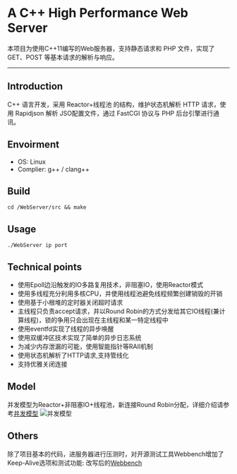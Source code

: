 # A C++ High Performance Web Server

本项目为使用C++11编写的Web服务器，支持静态请求和 PHP 文件，实现了 GET、POST 等基本请求的解析与响应。

----------

## Introduction  

C++ 语言开发，采用 Reactor+线程池 的结构，维护状态机解析 HTTP 请求，使用 Rapidjson 解析 JSO配置文件，通过 FastCGI 协议与 PHP 后台引擎进行通讯。

## Envoirment  

* OS: Linux 
* Complier: g++ / clang++ 

## Build

	cd /WebServer/src && make 

## Usage

	./WebServer ip port 

## Technical points

* 使用Epoll边沿触发的IO多路复用技术，非阻塞IO，使用Reactor模式
* 使用多线程充分利用多核CPU，并使用线程池避免线程频繁创建销毁的开销
* 使用基于小根堆的定时器关闭超时请求
* 主线程只负责accept请求，并以Round Robin的方式分发给其它IO线程(兼计算线程)，锁的争用只会出现在主线程和某一特定线程中
* 使用eventfd实现了线程的异步唤醒
* 使用双缓冲区技术实现了简单的异步日志系统
* 为减少内存泄漏的可能，使用智能指针等RAII机制
* 使用状态机解析了HTTP请求,支持管线化
* 支持优雅关闭连接
 
## Model

并发模型为Reactor+非阻塞IO+线程池，新连接Round Robin分配，详细介绍请参考[并发模型](https://github.com/linyacool/WebServer/blob/master/并发模型.md)
![并发模型](https://github.com/linyacool/WebServer/blob/master/datum/model.png)



## Others
除了项目基本的代码，进服务器进行压测时，对开源测试工具Webbench增加了Keep-Alive选项和测试功能: 改写后的[Webbench](https://github.com/linyacool/WebBench)

